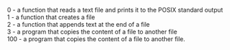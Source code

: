 0 - a function that reads a text file and prints it to the POSIX standard output<br />
1 - a function that creates a file<br />
2 - a function that appends text at the end of a file<br />
3 - a program that copies the content of a file to another file<br />
100 - a program that copies the content of a file to another file.

